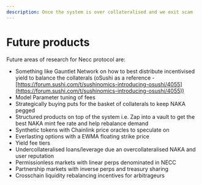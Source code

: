 ```yaml
---
description: Once the system is over collateralised and we exit scam
---
```


# Future products

Future areas of research for Necc protocol are:

* Something like Gauntlet Network on how to best distribute incentivised yield to balance the collaterals (oSushi as a reference - [https://forum.sushi.com/t/sushinomics-introducing-osushi/4055](https://forum.sushi.com/t/sushinomics-introducing-osushi/4055))
* Model Parameter tuning of fees
* Strategically buying puts for the basket of collaterals to keep NAKA pegged
* Structured products on top of the system i.e. Zap into a vault to get the best NAKA mint fee rate and help rebalance demand
* Synthetic tokens with Chainlink price oracles to speculate on
* Everlasting options with a EWMA floating strike price
* Yield fee tiers
* Undercollateralised loans/leverage due an overcollateralised NAKA and user reputation
* Permissionless markets with linear perps denominated in NECC
* Partnership markets with inverse perps and treasury sharing
* Crosschain liquidity rebalancing incentives for arbitrageurs
